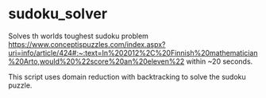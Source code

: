 # sudoku_solver

Solves th worlds toughest sudoku problem https://www.conceptispuzzles.com/index.aspx?uri=info/article/424#:~:text=In%202012%2C%20Finnish%20mathematician%20Arto,would%20%22score%20an%20eleven%22
within ~20 seconds.

This script uses domain reduction with backtracking to solve the sudoku puzzle.
